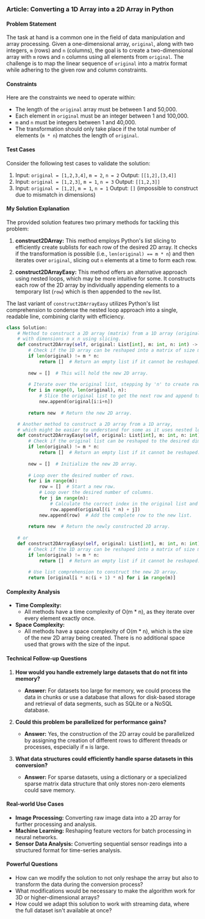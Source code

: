 ### Article: Converting a 1D Array into a 2D Array in Python

#### Problem Statement
The task at hand is a common one in the field of data manipulation and array processing. Given a one-dimensional array, `original`, along with two integers, `m` (rows) and `n` (columns), the goal is to create a two-dimensional array with `m` rows and `n` columns using all elements from `original`. The challenge is to map the linear sequence of `original` into a matrix format while adhering to the given row and column constraints.

#### Constraints
Here are the constraints we need to operate within:
- The length of the `original` array must be between 1 and 50,000.
- Each element in `original` must be an integer between 1 and 100,000.
- `m` and `n` must be integers between 1 and 40,000.
- The transformation should only take place if the total number of elements (`m * n`) matches the length of `original`.

#### Test Cases
Consider the following test cases to validate the solution:

1. Input: `original = [1,2,3,4]`, `m = 2`, `n = 2`
   Output: `[[1,2],[3,4]]`
2. Input: `original = [1,2,3]`, `m = 1`, `n = 3`
   Output: `[[1,2,3]]`
3. Input: `original = [1,2]`, `m = 1`, `n = 1`
   Output: `[]` (impossible to construct due to mismatch in dimensions)

#### My Solution Explanation
The provided solution features two primary methods for tackling this problem:

1. **construct2DArray:** This method employs Python's list slicing to efficiently create sublists for each row of the desired 2D array. It checks if the transformation is possible (i.e., `len(original) == m * n`) and then iterates over `original`, slicing out `n` elements at a time to form each row.

2. **construct2DArrayEasy:** This method offers an alternative approach using nested loops, which may be more intuitive for some. It constructs each row of the 2D array by individually appending elements to a temporary list (`row`) which is then appended to the `new` list.

The last variant of `construct2DArrayEasy` utilizes Python's list comprehension to condense the nested loop approach into a single, readable line, combining clarity with efficiency.

```python
class Solution:
    # Method to construct a 2D array (matrix) from a 1D array (original)
    # with dimensions m x n using slicing.
    def construct2DArray(self, original: List[int], m: int, n: int) -> List[List[int]]:
        # Check if the 1D array can be reshaped into a matrix of size m x n.
        if len(original) != m * n:
            return []  # Return an empty list if it cannot be reshaped.
        
        new = []  # This will hold the new 2D array.
        
        # Iterate over the original list, stepping by 'n' to create rows for the new 2D array.
        for i in range(0, len(original), n):
            # Slice the original list to get the next row and append to the new list.
            new.append(original[i:i+n])
        
        return new  # Return the new 2D array.

    # Another method to construct a 2D array from a 1D array,
    # which might be easier to understand for some as it uses nested loops.
    def construct2DArrayEasy(self, original: List[int], m: int, n: int) -> List[List[int]]:
        # Check if the original list can be reshaped to the desired dimensions.
        if len(original) != m * n:
            return []  # Return an empty list if it cannot be reshaped.
        
        new = []  # Initialize the new 2D array.
        
        # Loop over the desired number of rows.
        for i in range(m):
            row = []  # Start a new row.
            # Loop over the desired number of columns.
            for j in range(n):
                # Calculate the correct index in the original list and add to the row.
                row.append(original[(i * n) + j])
            new.append(row)  # Add the complete row to the new list.
        
        return new  # Return the newly constructed 2D array.
    
    # or
    def construct2DArrayEasy(self, original: List[int], m: int, n: int) -> List[List[int]]:
        # Check if the 1D array can be reshaped into a matrix of size m x n.
        if len(original) != m * n:
            return []  # Return an empty list if it cannot be reshaped.
        
        # Use list comprehension to construct the new 2D array.
        return [original[i * n:(i + 1) * n] for i in range(m)]
```


#### Complexity Analysis
- **Time Complexity:**
  - All methods have a time complexity of O(m * n), as they iterate over every element exactly once.
- **Space Complexity:**
  - All methods have a space complexity of O(m * n), which is the size of the new 2D array being created. There is no additional space used that grows with the size of the input.

#### Technical Follow-up Questions
1. **How would you handle extremely large datasets that do not fit into memory?**
   - **Answer:** For datasets too large for memory, we could process the data in chunks or use a database that allows for disk-based storage and retrieval of data segments, such as SQLite or a NoSQL database.

2. **Could this problem be parallelized for performance gains?**
   - **Answer:** Yes, the construction of the 2D array could be parallelized by assigning the creation of different rows to different threads or processes, especially if `m` is large.

3. **What data structures could efficiently handle sparse datasets in this conversion?**
   - **Answer:** For sparse datasets, using a dictionary or a specialized sparse matrix data structure that only stores non-zero elements could save memory.

#### Real-world Use Cases
- **Image Processing:** Converting raw image data into a 2D array for further processing and analysis.
- **Machine Learning:** Reshaping feature vectors for batch processing in neural networks.
- **Sensor Data Analysis:** Converting sequential sensor readings into a structured format for time-series analysis.

#### Powerful Questions
- How can we modify the solution to not only reshape the array but also to transform the data during the conversion process?
- What modifications would be necessary to make the algorithm work for 3D or higher-dimensional arrays?
- How could we adapt this solution to work with streaming data, where the full dataset isn't available at once?